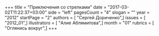 +++
title = "Приключения со стрелками"
date = "2017-03-02T11:22:37+03:00"
side = "left"
pagesCount = "4"
slogan = ""
year = "2012"
startPage = "2"
authors = [ "Сергей Дориченко",]
issues = [ "2012_01",]
illustrators = [ "Алие Аблямитова",]
month = "01"
rubrics = [ "Оглянись вокруг",]
+++
